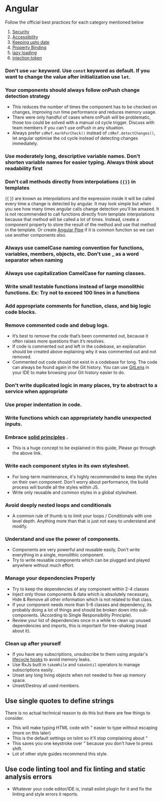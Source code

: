 # Angular
Follow the official best practices for each category mentioned below
1. [Security](https://angular.io/guide/security)
2. [Accessibility](https://angular.io/guide/accessibility)
3. [Keeping upto date](https://angular.io/guide/updating#keeping-your-angular-projects-up-to-date)
4. [Property Binding](https://angular.io/guide/property-binding-best-practices)
5. [lazy loading](https://angular.io/guide/lazy-loading-ngmodules)
6. [injection token](https://angular.io/guide/lightweight-injection-tokens)

### Don't use `var` keyword. Use `const` keyword as default. If you want to change the value after initialization use `let`.

### Your components should always follow onPush change detection strategy
- This reduces the number of times the component has to be checked on changes, improving run time performance and reduces memory usage.
- There were only handful of cases where onPush will be problematic, those too could be solved with a manual cd cycle trigger. Discuss with team members if you can't use onPush in any situation.
- Always prefer `cdRef.markForCheck()` instead of `cdRef.detectChanges()`, let angular optimise the cd cycle instead of detecting changes immediately.

### Use moderately long, descriptive variable names. Don't shorten variable names for easier typing. Always think about readability first

### Don't call methods directly from interpolations `{{}}` in templates

{{ }} are known as interpolations and the expression inside it will be called every time a change is detected by angular. It may look simple but when you see how many times angular calls change detection you'll be amazed.  It is not recommended to call functions directly from template interpolations because that method will be called a lot of times. Instead, create a component property to store the result of the method and use that method in the template. Or create [Angular Pipe](https://angular.io/guide/pipes "https://angular.io/guide/pipes") if it is common function so we can use another components also.

### Always use camelCase naming convention for functions, variables, members, objects, etc. Don't use _ as a word separator when naming

### Always use capitalization CamelCase for naming classes.

### Write small testable functions instead of large monolithic functions. Ex: Try not to exceed 100 lines in a functions

### Add appropriate comments for function, class, and big logic code blocks.

### Remove commented code and debug logs.
- It’s best to remove the code that’s been commented out, because it often raises more questions than it’s resolves.
- If code is commented out and left in the codebase, an explanation should be created above explaining why it was commented out and not removed.
- Commented out code should not exist in a codebase for long. The code can always be found again in the Git history. You can use [GitLens](https://marketplace.visualstudio.com/items?itemName=eamodio.gitlens "https://marketplace.visualstudio.com/items?itemName=eamodio.gitlens") in your IDE to make browsing your Git history easier to do.

### Don't write duplicated logic in many places, try to abstract to a service when appropriate

### Use proper indentation in code.

### Write functions which can appropriately handle unexpected inputs.

### Embrace [solid principles](https://medium.com/@cramirez92/s-o-l-i-d-the-first-5-priciples-of-object-oriented-design-with-javascript-790f6ac9b9fa "https://medium.com/@cramirez92/s-o-l-i-d-the-first-5-priciples-of-object-oriented-design-with-javascript-790f6ac9b9fa") .
- This is a huge concept to be explained in this guide, Please go through the above link.

### Write each component styles in its own stylesheet.
- For long-term maintenance, it's highly recommended to keep the styles on their own component. Don't worry about performance, the build process will bundle all the styles within JS.
- Write only reusable and common styles in a global stylesheet.

### Avoid deeply nested loops and conditionals
- A common rule of thumb is to limit your loops / Conditionals with one level depth. Anything more than that is just not easy to understand and modify.

### Understand and use the power of components.
- Components are very powerful and reusable easily, Don't write everything in a single, monolithic component.
- Try to write reusable components which can be plugged and played anywhere without much effort.

### Manage your dependencies Properly
- Try to keep the dependencies of any component within 2-4 classes
- Inject only those components & data which is absolutely necessary, Hide & Remove all other information which is not related to that class.
- If your component needs more than 5-6 classes and dependency, its probably doing a lot of things and should be broken down into sub-components. (According to Single Responsibility Principle).
- Review your list of dependencies once in a while to clean up unused dependencies and imports, this is important for tree-shaking (read about it).

### Clean up after yourself
- If you have any subscriptions, unsubscribe to them using angular's [lifecycle hooks](https://angular.io/guide/lifecycle-hooks "https://angular.io/guide/lifecycle-hooks") to avoid memory leaks.
- Use RxJs built in `takeWhile` and `takeUntil` operators to manage subscriptions easily.
- Unset any long living objects when not needed to free up memory space.
- Unset/Destroy all used members.

## Use single quotes to define strings
There is no actual technical reason to do this but there are few things to consider.
- This will make typing HTML code with " easier to type without escaping (more on this later)
- This is the default settings on tslint so it'll stop complaining about "
- This saves you one keystroke over " because you don't have to press shift.
- Lot of other style guides recommend this style.
    

## Use code linting tool and fix linting and static analysis errors
- Whatever your code editor/IDE is, install eslint plugin for it and fix the linting and style errors it reports.

